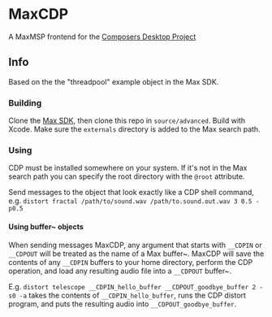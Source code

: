 # MaxCDP
A MaxMSP frontend for the [Composers Desktop Project](http://www.unstablesound.net/cdp.html)

## Info
Based on the the "threadpool" example object in the Max SDK.

### Building 
Clone the [Max SDK](https://github.com/Cycling74/max-sdk), then clone this repo in `source/advanced`. Build with Xcode. Make sure the `externals` directory is added to the Max search path.

### Using
CDP must be installed somewhere on your system. If it's not in the Max search path you can specify the root directory with the `@root` attribute.

Send messages to the object that look exactly like a CDP shell command, e.g. `distort fractal /path/to/sound.wav /path/to.sound.out.wav 3 0.5 -p0.5`

#### Using buffer~ objects
When sending messages MaxCDP, any argument that starts with `__CDPIN` or `__CDPOUT` will be treated as the name of a Max buffer~. MaxCDP will save the contents of any `__CDPIN` buffers to your home directory, perform the CDP operation, and load any resulting audio file into a `__CDPOUT` buffer~.

E.g. `distort telescope __CDPIN_hello_buffer __CDPOUT_goodbye_buffer 2 -s0 -a` takes the contents of `__CDPIN_hello_buffer`, runs the CDP distort program, and puts the resulting audio into `__CDPOUT_goodbye_buffer`.